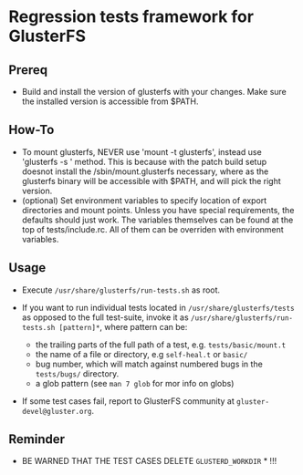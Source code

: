 Regression tests framework for GlusterFS
========================================

## Prereq
- Build and install the version of glusterfs with your changes. Make
  sure the installed version is accessible from $PATH.

## How-To
- To mount glusterfs, NEVER use 'mount -t glusterfs', instead use
  'glusterfs -s ' method. This is because with the patch build setup
  doesnot install the /sbin/mount.glusterfs necessary, where as the
  glusterfs binary will be accessible with $PATH, and will pick the
  right version.
- (optional) Set environment variables to specify location of
  export directories and mount points. Unless you have special
  requirements, the defaults should just work. The variables
  themselves can be found at the top of tests/include.rc. All
  of them can be overriden with environment variables.

## Usage
- Execute `/usr/share/glusterfs/run-tests.sh` as root.

- If you want to run individual tests located in `/usr/share/glusterfs/tests`
  as opposed to the full test-suite, invoke it as
  `/usr/share/glusterfs/run-tests.sh [pattern]*`, where pattern can be:
    - the trailing parts of the full path of a test,
      e.g. `tests/basic/mount.t`
    - the name of a file or directory, e.g `self-heal.t` or `basic/`
    - bug number, which will match against numbered bugs in the
      `tests/bugs/` directory.
    - a glob pattern (see `man 7 glob` for mor info on globs)

- If some test cases fail, report to GlusterFS community at
  `gluster-devel@gluster.org`.

## Reminder
- BE WARNED THAT THE TEST CASES DELETE ``GLUSTERD_WORKDIR`` * !!!
